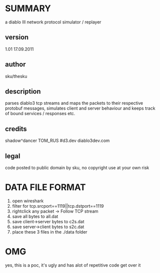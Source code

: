 SUMMARY
=======

a diablo III network protocol simulator / replayer

version
-------
1.01 17.09.2011

author
------

sku/thesku

description
-----------

parses diablo3 tcp streams and maps the packets to their respective
protobuf messages, simulates client and server behaviour and keeps track
of bound services / responses etc.

credits
-------

shadow^dancer
TOM_RUS
#d3.dev
diablo3dev.com

legal
-----

code posted to public domain by sku, no copyright
use at your own risk

DATA FILE FORMAT
================

1) open wireshark
2) filter for tcp.srcport==1119||tcp.dstport==1119
3) rightclick any packet -> Follow TCP stream
4) save all bytes to all.dat
5) save client->server bytes to c2s.dat
6) save server->client bytes to s2c.dat
7) place these 3 files in the ./data folder

OMG
===

yes, this is a poc, it's ugly and has alot of repetitive code
get over it